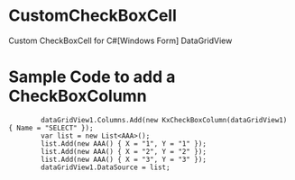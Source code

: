 # CustomCheckBoxCell
Custom CheckBoxCell for C#[Windows Form] DataGridView

# Sample Code to add a CheckBoxColumn

            dataGridView1.Columns.Add(new KxCheckBoxColumn(dataGridView1) { Name = "SELECT" });
            var list = new List<AAA>();
            list.Add(new AAA() { X = "1", Y = "1" });
            list.Add(new AAA() { X = "2", Y = "2" });
            list.Add(new AAA() { X = "3", Y = "3" });
            dataGridView1.DataSource = list;